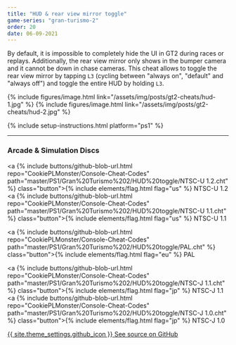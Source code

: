 ```yaml
---
title: "HUD & rear view mirror toggle"
game-series: "gran-turismo-2"
order: 20
date: 06-09-2021
---
```


By default, it is impossible to completely hide the UI in GT2 during races or replays. Additionally, the rear view mirror only shows in the bumper camera
and it cannot be down in chase cameras. This cheat allows to toggle the rear view mirror by tapping `L3` (cycling between "always on", "default" and "always off")
and toggle the entire HUD by holding `L3`.

<div class="media-container small">
{% include figures/image.html link="/assets/img/posts/gt2-cheats/hud-1.jpg" %}
{% include figures/image.html link="/assets/img/posts/gt2-cheats/hud-2.jpg" %}
</div>

{% include setup-instructions.html platform="ps1" %}

***

### Arcade & Simulation Discs
<a {% include buttons/github-blob-url.html repo="CookiePLMonster/Console-Cheat-Codes" path="master/PS1/Gran%20Turismo%202/HUD%20toggle/NTSC-U 1.2.cht" %} class="button">{% include elements/flag.html flag="us" %} NTSC-U 1.2</a>
<a {% include buttons/github-blob-url.html repo="CookiePLMonster/Console-Cheat-Codes" path="master/PS1/Gran%20Turismo%202/HUD%20toggle/NTSC-U 1.1.cht" %} class="button">{% include elements/flag.html flag="us" %} NTSC-U 1.1</a>

<a {% include buttons/github-blob-url.html repo="CookiePLMonster/Console-Cheat-Codes" path="master/PS1/Gran%20Turismo%202/HUD%20toggle/PAL.cht" %} class="button">{% include elements/flag.html flag="eu" %} PAL</a>

<a {% include buttons/github-blob-url.html repo="CookiePLMonster/Console-Cheat-Codes" path="master/PS1/Gran%20Turismo%202/HUD%20toggle/NTSC-J 1.1.cht" %} class="button">{% include elements/flag.html flag="jp" %} NTSC-J 1.1</a>
<a {% include buttons/github-blob-url.html repo="CookiePLMonster/Console-Cheat-Codes" path="master/PS1/Gran%20Turismo%202/HUD%20toggle/NTSC-J 1.0.cht" %} class="button">{% include elements/flag.html flag="jp" %} NTSC-J 1.0</a>

<a href="https://github.com/CookiePLMonster/Console-Cheat-Codes/blob/master/PS1/Gran%20Turismo%202/HUD%20toggle" class="button github" target="_blank">{{ site.theme_settings.github_icon }} See source on GitHub</a>
